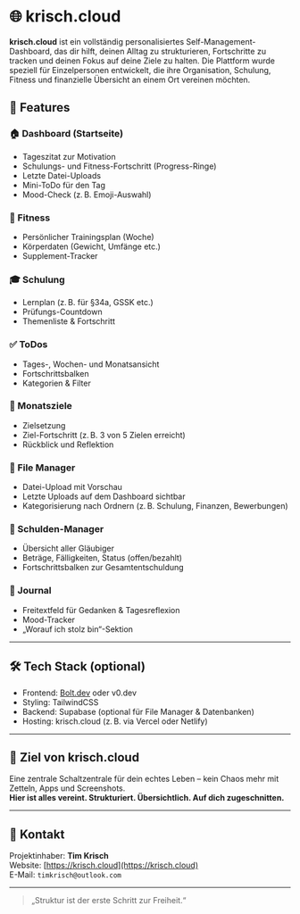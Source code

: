 # 🌐 krisch.cloud

**krisch.cloud** ist ein vollständig personalisiertes Self-Management-Dashboard, das dir hilft, deinen Alltag zu strukturieren, Fortschritte zu tracken und deinen Fokus auf deine Ziele zu halten. Die Plattform wurde speziell für Einzelpersonen entwickelt, die ihre Organisation, Schulung, Fitness und finanzielle Übersicht an einem Ort vereinen möchten.

## 🔧 Features

### 🏠 Dashboard (Startseite)
- Tageszitat zur Motivation
- Schulungs- und Fitness-Fortschritt (Progress-Ringe)
- Letzte Datei-Uploads
- Mini-ToDo für den Tag
- Mood-Check (z. B. Emoji-Auswahl)

### 💪 Fitness
- Persönlicher Trainingsplan (Woche)
- Körperdaten (Gewicht, Umfänge etc.)
- Supplement-Tracker

### 🎓 Schulung
- Lernplan (z. B. für §34a, GSSK etc.)
- Prüfungs-Countdown
- Themenliste & Fortschritt

### ✅ ToDos
- Tages-, Wochen- und Monatsansicht
- Fortschrittsbalken
- Kategorien & Filter

### 🎯 Monatsziele
- Zielsetzung
- Ziel-Fortschritt (z. B. 3 von 5 Zielen erreicht)
- Rückblick und Reflektion

### 📁 File Manager
- Datei-Upload mit Vorschau
- Letzte Uploads auf dem Dashboard sichtbar
- Kategorisierung nach Ordnern (z. B. Schulung, Finanzen, Bewerbungen)

### 💸 Schulden-Manager
- Übersicht aller Gläubiger
- Beträge, Fälligkeiten, Status (offen/bezahlt)
- Fortschrittsbalken zur Gesamtentschuldung

### 🧠 Journal
- Freitextfeld für Gedanken & Tagesreflexion
- Mood-Tracker
- „Worauf ich stolz bin“-Sektion

---

## 🛠️ Tech Stack (optional)

- Frontend: [Bolt.dev](https://bolt.dev) oder v0.dev
- Styling: TailwindCSS
- Backend: Supabase (optional für File Manager & Datenbanken)
- Hosting: krisch.cloud (z. B. via Vercel oder Netlify)

---

## 📌 Ziel von krisch.cloud

Eine zentrale Schaltzentrale für dein echtes Leben – kein Chaos mehr mit Zetteln, Apps und Screenshots.  
**Hier ist alles vereint. Strukturiert. Übersichtlich. Auf dich zugeschnitten.**

---

## 📣 Kontakt

Projektinhaber: **Tim Krisch**  
Website: [https://krisch.cloud](https://krisch.cloud)  
E-Mail: `timkrisch@outlook.com`

---

> „Struktur ist der erste Schritt zur Freiheit.“  
